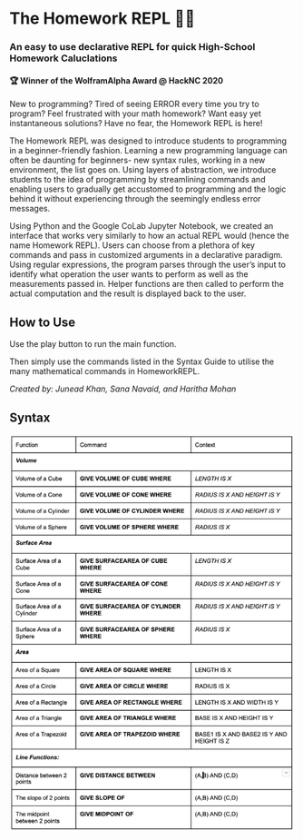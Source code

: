 # **The Homework REPL 📝💯** 
### An easy to use declarative REPL for quick High-School Homework Caluclations

#### 🏆 Winner of the WolframAlpha Award @ HackNC 2020 

New to programming? Tired of seeing ERROR every time you try to program? Feel frustrated with your math homework? Want easy yet instantaneous solutions? Have no fear, the Homework REPL is here!


The Homework REPL was designed to introduce students to programming in a beginner-friendly fashion. Learning a new programming language can often be daunting for beginners- new syntax rules, working in a new environment, the list goes on. Using layers of abstraction, we introduce students to the idea of programming by streamlining commands and enabling users to gradually get accustomed to programming and the logic behind it without experiencing through the seemingly endless error messages. 


Using Python and the Google CoLab Jupyter Notebook, we created an interface that works very similarly to how an actual REPL would (hence the name Homework REPL). Users can choose from a plethora of key commands and pass in customized arguments in a declarative paradigm. Using regular expressions, the program parses through the user’s input to identify what operation the user wants to perform as well as the measurements passed in. Helper functions are then called to perform the actual computation and the result is displayed back to the user. 

## How to Use

Use the play button to run the main function.

Then simply use the commands listed in the Syntax Guide to utilise the many mathematical commands in HomeworkREPL.

*Created by: Junead Khan, Sana Navaid, and Haritha Mohan*

## Syntax

 <img src="Syntax.png" width="800"/>
